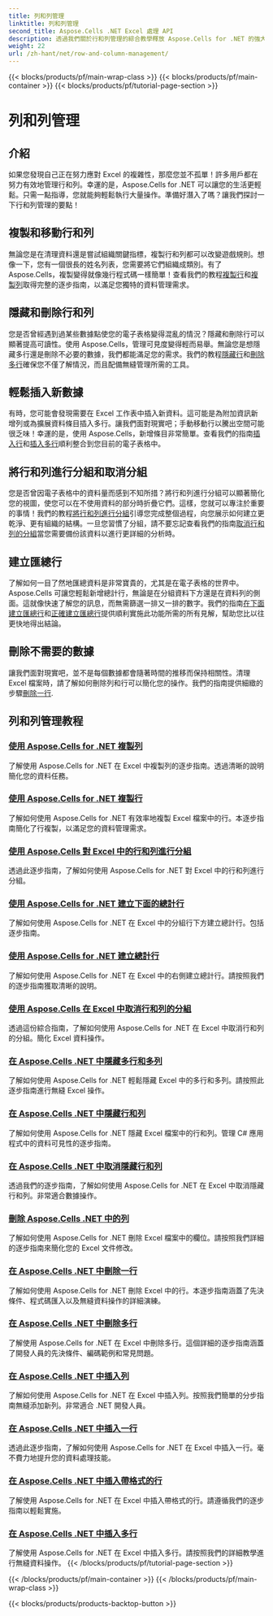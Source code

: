 ```yaml
---
title: 列和列管理
linktitle: 列和列管理
second_title: Aspose.Cells .NET Excel 處理 API
description: 透過我們關於行和列管理的綜合教學釋放 Aspose.Cells for .NET 的強大功能，輕鬆增強您的 Excel 技能。
weight: 22
url: /zh-hant/net/row-and-column-management/
---
```


{{< blocks/products/pf/main-wrap-class >}}
{{< blocks/products/pf/main-container >}}
{{< blocks/products/pf/tutorial-page-section >}}

# 列和列管理

## 介紹

如果您發現自己正在努力應對 Excel 的複雜性，那麼您並不孤單！許多用戶都在努力有效地管理行和列。幸運的是，Aspose.Cells for .NET 可以讓您的生活更輕鬆。只需一點指導，您就能夠輕鬆執行大量操作。準備好潛入了嗎？讓我們探討一下行和列管理的要點！

## 複製和移動行和列

無論您是在清理資料還是嘗試組織關鍵指標，複製行和列都可以改變遊戲規則。想像一下，您有一個很長的姓名列表，您需要將它們組織成類別。有了Aspose.Cells，複製變得就像幾行程式碼一樣簡單！查看我們的教程[複製行](./copying-rows/)和[複製列](./copying-columns/)取得完整的逐步指南，以滿足您獨特的資料管理需求。

## 隱藏和刪除行和列

您是否曾經遇到過某些數據點使您的電子表格變得混亂的情況？隱藏和刪除行可以顯著提高可讀性。使用 Aspose.Cells，管理可見度變得輕而易舉。無論您是想隱藏多行還是刪除不必要的數據，我們都能滿足您的需求。我們的教程[隱藏行](./hide-rows-columns-aspose-cells/)和[刪除多行](./delete-multiple-rows-aspose-cells/)確保您不僅了解情況，而且配備無縫管理所需的工具。

## 輕鬆插入新數據

有時，您可能會發現需要在 Excel 工作表中插入新資料。這可能是為附加資訊新增列或為擴展資料條目插入多行。讓我們面對現實吧；手動移動行以騰出空間可能很乏味！幸運的是，使用 Aspose.Cells，新增條目非常簡單。查看我們的指南[插入行](./insert-row-aspose-cells/)和[插入多行](./insert-multiple-rows-aspose-cells/)順利整合到您目前的電子表格中。

## 將行和列進行分組和取消分組

您是否曾因電子表格中的資料量而感到不知所措？將行和列進行分組可以顯著簡化您的視圖，使您可以在不使用資料的部分時折疊它們。這樣，您就可以專注於重要的事情！我們的教程[將行和列進行分組](./grouping-rows-and-columns/)引導您完成整個過程，向您展示如何建立更乾淨、更有組織的結構。一旦您習慣了分組，請不要忘記查看我們的指南[取消行和列的分組](./ungrouping-rows-and-columns/)當您需要備份該資料以進行更詳細的分析時。

## 建立匯總行

了解如何一目了然地匯總資料是非常寶貴的，尤其是在電子表格的世界中。 Aspose.Cells 可讓您輕鬆新增總計行，無論是在分組資料下方還是在資料列的側面。這就像快速了解您的訊息，而無需篩選一排又一排的數字。我們的指南[在下面建立匯總行](./summary-row-below/)和[正確建立匯總行](./summary-row-right/)提供順利實施此功能所需的所有見解，幫助您比以往更快地得出結論。

## 刪除不需要的數據

讓我們面對現實吧，並不是每個數據都會隨著時間的推移而保持相關性。清理 Excel 檔案時，請了解如何刪除列和行可以簡化您的操作。我們的指南提供細緻的步驟[刪除一行](./delete-row-aspose-cells/).

## 列和列管理教程
### [使用 Aspose.Cells for .NET 複製列](./copying-columns/)
了解使用 Aspose.Cells for .NET 在 Excel 中複製列的逐步指南。透過清晰的說明簡化您的資料任務。
### [使用 Aspose.Cells for .NET 複製行](./copying-rows/)
了解如何使用 Aspose.Cells for .NET 有效率地複製 Excel 檔案中的行。本逐步指南簡化了行複製，以滿足您的資料管理需求。
### [使用 Aspose.Cells 對 Excel 中的行和列進行分組](./grouping-rows-and-columns/)
透過此逐步指南，了解如何使用 Aspose.Cells for .NET 對 Excel 中的行和列進行分組。
### [使用 Aspose.Cells for .NET 建立下面的總計行](./summary-row-below/)
了解如何使用 Aspose.Cells for .NET 在 Excel 中的分組行下方建立總計行。包括逐步指南。
### [使用 Aspose.Cells for .NET 建立總計行](./summary-row-right/)
了解如何使用 Aspose.Cells for .NET 在 Excel 中的右側建立總計行。請按照我們的逐步指南獲取清晰的說明。
### [使用 Aspose.Cells 在 Excel 中取消行和列的分組](./ungrouping-rows-and-columns/)
透過這份綜合指南，了解如何使用 Aspose.Cells for .NET 在 Excel 中取消行和列的分組。簡化 Excel 資料操作。
### [在 Aspose.Cells .NET 中隱藏多行和多列](./hide-multiple-rows-columns-aspose-cells/)
了解如何使用 Aspose.Cells for .NET 輕鬆隱藏 Excel 中的多行和多列。請按照此逐步指南進行無縫 Excel 操作。
### [在 Aspose.Cells .NET 中隱藏行和列](./hide-rows-columns-aspose-cells/)
了解如何使用 Aspose.Cells for .NET 隱藏 Excel 檔案中的行和列。管理 C# 應用程式中的資料可見性的逐步指南。
### [在 Aspose.Cells .NET 中取消隱藏行和列](./unhide-rows-columns-aspose-cells/)
透過我們的逐步指南，了解如何使用 Aspose.Cells for .NET 在 Excel 中取消隱藏行和列。非常適合數據操作。
### [刪除 Aspose.Cells .NET 中的列](./delete-column-aspose-cells/)
了解如何使用 Aspose.Cells for .NET 刪除 Excel 檔案中的欄位。請按照我們詳細的逐步指南來簡化您的 Excel 文件修改。
### [在 Aspose.Cells .NET 中刪除一行](./delete-row-aspose-cells/)
了解如何使用 Aspose.Cells for .NET 刪除 Excel 中的行。本逐步指南涵蓋了先決條件、程式碼匯入以及無縫資料操作的詳細演練。
### [在 Aspose.Cells .NET 中刪除多行](./delete-multiple-rows-aspose-cells/)
了解使用 Aspose.Cells for .NET 在 Excel 中刪除多行。這個詳細的逐步指南涵蓋了開發人員的先決條件、編碼範例和常見問題。
### [在 Aspose.Cells .NET 中插入列](./insert-column-aspose-cells/)
了解如何使用 Aspose.Cells for .NET 在 Excel 中插入列。按照我們簡單的分步指南無縫添加新列。非常適合 .NET 開發人員。
### [在 Aspose.Cells .NET 中插入一行](./insert-row-aspose-cells/)
透過此逐步指南，了解如何使用 Aspose.Cells for .NET 在 Excel 中插入一行。毫不費力地提升您的資料處理技能。
### [在 Aspose.Cells .NET 中插入帶格式的行](./insert-row-formatting-aspose-cells/)
了解使用 Aspose.Cells for .NET 在 Excel 中插入帶格式的行。請遵循我們的逐步指南以輕鬆實施。
### [在 Aspose.Cells .NET 中插入多行](./insert-multiple-rows-aspose-cells/)
了解使用 Aspose.Cells for .NET 在 Excel 中插入多行。請按照我們的詳細教學進行無縫資料操作。
{{< /blocks/products/pf/tutorial-page-section >}}

{{< /blocks/products/pf/main-container >}}
{{< /blocks/products/pf/main-wrap-class >}}

{{< blocks/products/products-backtop-button >}}
